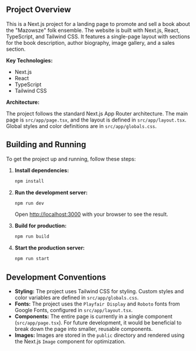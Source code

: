 ## Project Overview

This is a Next.js project for a landing page to promote and sell a book about the "Mazowsze" folk ensemble. The website is built with Next.js, React, TypeScript, and Tailwind CSS. It features a single-page layout with sections for the book description, author biography, image gallery, and a sales section.

**Key Technologies:**

*   Next.js
*   React
*   TypeScript
*   Tailwind CSS

**Architecture:**

The project follows the standard Next.js App Router architecture. The main page is `src/app/page.tsx`, and the layout is defined in `src/app/layout.tsx`. Global styles and color definitions are in `src/app/globals.css`.

## Building and Running

To get the project up and running, follow these steps:

1.  **Install dependencies:**

    ```bash
    npm install
    ```

2.  **Run the development server:**

    ```bash
    npm run dev
    ```

    Open [http://localhost:3000](http://localhost:3000) with your browser to see the result.

3.  **Build for production:**

    ```bash
    npm run build
    ```

4.  **Start the production server:**

    ```bash
    npm run start
    ```

## Development Conventions

*   **Styling:** The project uses Tailwind CSS for styling. Custom styles and color variables are defined in `src/app/globals.css`.
*   **Fonts:** The project uses the `Playfair Display` and `Roboto` fonts from Google Fonts, configured in `src/app/layout.tsx`.
*   **Components:** The entire page is currently in a single component (`src/app/page.tsx`). For future development, it would be beneficial to break down the page into smaller, reusable components.
*   **Images:** Images are stored in the `public` directory and rendered using the Next.js `Image` component for optimization.
